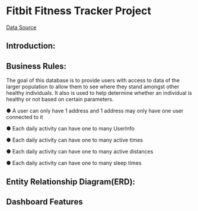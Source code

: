 
# Fitbit Fitness Tracker Project
 
[Data Source](https://www.kaggle.com/datasets/arashnic/fitbit)


## Introduction:

## Business Rules:

The goal of this database is to provide users with access to data of the larger population to allow them to see where they stand amongst other healthy individuals. It also is used to help determine whether an individual is healthy or not based on certain parameters. 

●	A user can only have 1 address and 1 address may only have one user connected to it

●	Each daily activity can have one to many UserInfo

●	Each daily activity can have one to many active times

●	Each daily activity can have one to many active distances

●	Each daily activity can have one to many sleep times

## Entity Relationship Diagram(ERD):

## Dashboard Features
